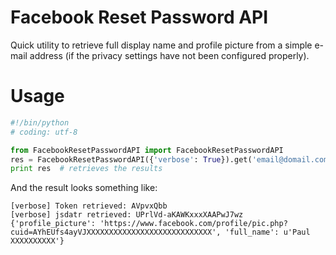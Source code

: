 Facebook Reset Password API
================

Quick utility to retrieve full display name and profile picture from a simple e-mail address (if the privacy settings have not been configured properly). 

Usage
======

```python
#!/bin/python
# coding: utf-8

from FacebookResetPasswordAPI import FacebookResetPasswordAPI
res = FacebookResetPasswordAPI({'verbose': True}).get('email@domail.com')
print res  # retrieves the results
```

And the result looks something like: 

```
[verbose] Token retrieved: AVpvxQbb
[verbose] jsdatr retrieved: UPrlVd-aKAWKxxxXAAPwJ7wz
{'profile_picture': 'https://www.facebook.com/profile/pic.php?cuid=AYhEUfs4ayVJXXXXXXXXXXXXXXXXXXXXXXXXXXXX', 'full_name': u'Paul XXXXXXXXXX'}
```

